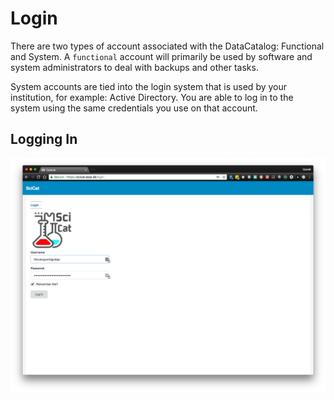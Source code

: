# Login

There are two types of account associated with the DataCatalog: Functional and System. A `functional` account will primarily be used by software and system administrators to deal with backups and other tasks.

System accounts are tied into the login system that is used by your institution, for example: Active Directory. You are able to log in to the system using the same credentials you use on that account.

## Logging In

![Login](../img/login.png)


